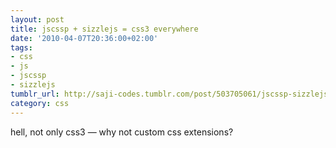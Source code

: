 ```yaml
---
layout: post
title: jscssp + sizzlejs = css3 everywhere
date: '2010-04-07T20:36:00+02:00'
tags:
- css
- js
- jscssp
- sizzlejs
tumblr_url: http://saji-codes.tumblr.com/post/503705061/jscssp-sizzlejs-css3everywhere
category: css
---
```

hell, not only css3 — why not custom css extensions?
